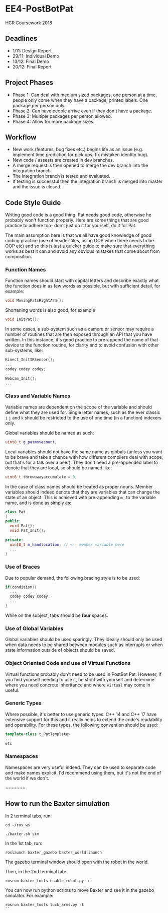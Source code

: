 # EE4-PostBotPat
HCR Coursework 2018

## Deadlines
- 1/11: Design Report
- 29/11: Individual Demo
- 13/12: Final Demo
- 20/12: Final Report

## Project Phases
- Phase 1: Can deal with medium sized packages, one person at a time, people only come when they have a package, printed labels. One package per person only.  
- Phase 2: Can have people arrive even if they don't have a package.
- Phase 3: Multiple packages per person allowed.
- Phase 4: Allow for more package sizes.

## Workflow
- New work (features, bug fixes etc.) begins life as an issue (e.g. implement time prediction for pick ups, fix mistaken identity bug).
- New code / assests are created in dev branches.
- A merge request is then opened to merge the dev branch into the integration branch.
- The integration branch is tested and evaluated.
- If testing is successful then the integration branch is merged into master and the issue is closed.

## Code Style Guide

Writing good code is a good thing. Pat needs good code, otherwise he probably won't function properly. Here are some things that are good practice to adhere too- don't just do it for yourself, do it for Pat.

The main assumption here is that we all have good knowledge of good coding practice (use of header files, using OOP when there needs to be OOP etc) and so this is just a quicker guide to make sure that everything works as best it can and avoid any obvious mistakes that come about from composition.

### Function Names 

Function names should start with capital letters and describe exactly what the function does in as few words as possible, but with sufficient detail, for example:
```C++
void MovingPatsRightArm{};
```

Shortening words is also good, for example
```C++
void InitPat{};
```

In some cases, a sub-system such as a camera or sensor may require a number of routines that are then exposed through an API that you have written. In this instance, it's good practice to pre-append the name of that device to the function routine, for clarity and to avoid confusion with other sub-systems, like:
```C++
Kinect_InitIRSensor{};
...
codey codey codey;
...
Webcam_Init{};
...
```

### Class and Variable Names

Variable names are dependent on the scope of the variable and should define what they are used for. Single letter names, such as the ever classic `i` `j` and `k` should be restricted to the use of one time (in a function) indexers only. 

Global variables should be named as such:
```C++
uint8_t g_patmovecount;
```

Local variables should not have the same name as globals (unless you want to be brave and take a chance with how different compilers deal with scope, but that's for a talk over a beer). They don't need a pre-appended label to denote that they are local, so should be named like:
```C++
uint8_t throwawayaccumulate = 0;
```

In the case of class names should be treated as proper nouns. Member variables should indeed denote that they are variables that can change the state of an object. This is achieved with pre-appending `m_` to the variable name, and is done as simply as:
```C++
class Pat
{
public:
  void Pat{};
  void Pat_Init{};
  ...
private:
  uint8_t m_handlocation; // <-- member variable here
  ...
}
```

### Use of Braces

Due to popular demand, the following bracing style is to be used:
```C++
if(condition){
  ...
  codey codey codey;
  ...
}
```

While on the subject, tabs should be **four** spaces. 

### Use of Global Variables

Global variables should be used sparingly. They ideally should only be used when data needs to be shared between modules such as interrupts or when state information outside of objects should be saved. 

### Object Oriented Code and use of Virtual Functions

Virtual functions probably don't need to be used in PostBot Pat. However, if you find yourself needing to use it, be strict with yourself and determine where you need concrete inheritance and where `virtual` may come in useful.


### Generic Types

Where possible, it's better to use generic types. C++ 14 and C++ 17 have extensive support for this and it really helps to extend the code's readability and operability. For these types, the following convention should be used:
```C++
template<class t_PatTemplate>
...
etc
```

### Namespaces 

Namespaces are very useful indeed. They can be used to separate code and make names explicit. I'd recommend using them, but it's not the end of the world if we don't.














=======
## How to run the Baxter simulation

In 2 terminal tabs, run:
```
cd ~/ros_ws

./baxter.sh sim
```

In the 1st tab, run:
```
roslaunch baxter_gazebo baxter_world.launch
```

The gazebo terminal window should open with the robot in the world.

Then, in the 2nd terminal tab:
```
rosrun baxter_tools enable_robot.py -e
```

You can now run python scripts to move Baxter and see it in the gazebo simulator. For example:
```
rosrun baxter_tools tuck_arms.py -t
``
